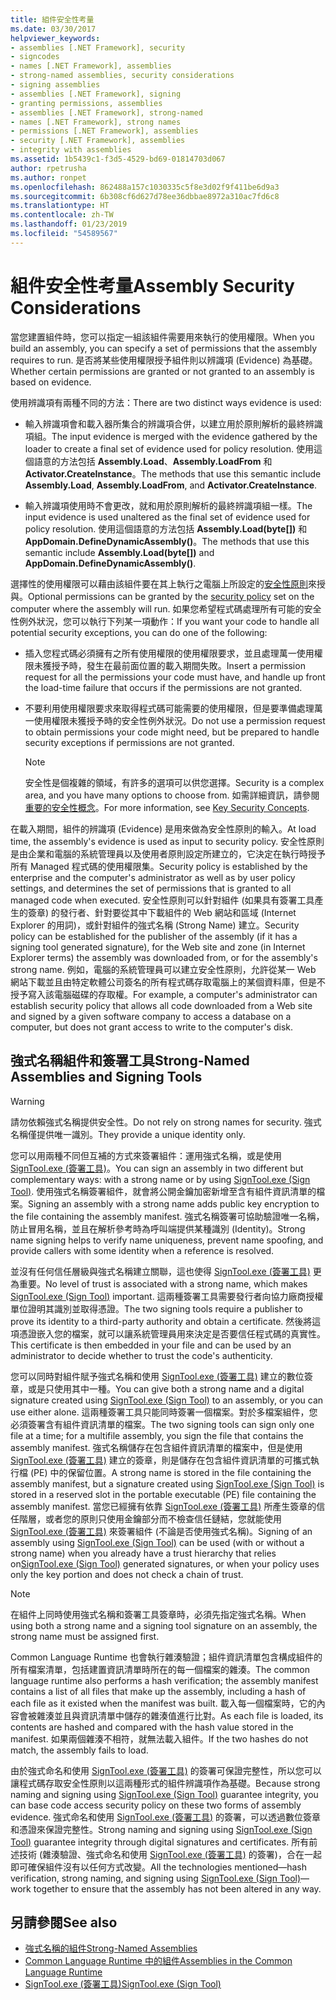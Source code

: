 ```yaml
---
title: 組件安全性考量
ms.date: 03/30/2017
helpviewer_keywords:
- assemblies [.NET Framework], security
- signcodes
- names [.NET Framework], assemblies
- strong-named assemblies, security considerations
- signing assemblies
- assemblies [.NET Framework], signing
- granting permissions, assemblies
- assemblies [.NET Framework], strong-named
- names [.NET Framework], strong names
- permissions [.NET Framework], assemblies
- security [.NET Framework], assemblies
- integrity with assemblies
ms.assetid: 1b5439c1-f3d5-4529-bd69-01814703d067
author: rpetrusha
ms.author: ronpet
ms.openlocfilehash: 862488a157c1030335c5f8e3d02f9f411be6d9a3
ms.sourcegitcommit: 6b308cf6d627d78ee36dbbae8972a310ac7fd6c8
ms.translationtype: HT
ms.contentlocale: zh-TW
ms.lasthandoff: 01/23/2019
ms.locfileid: "54589567"
---
```

# <a name="assembly-security-considerations"></a><span data-ttu-id="60cde-102">組件安全性考量</span><span class="sxs-lookup"><span data-stu-id="60cde-102">Assembly Security Considerations</span></span>
<a name="top"></a> <span data-ttu-id="60cde-103">當您建置組件時，您可以指定一組該組件需要用來執行的使用權限。</span><span class="sxs-lookup"><span data-stu-id="60cde-103">When you build an assembly, you can specify a set of permissions that the assembly requires to run.</span></span> <span data-ttu-id="60cde-104">是否將某些使用權限授予組件則以辨識項 (Evidence) 為基礎。</span><span class="sxs-lookup"><span data-stu-id="60cde-104">Whether certain permissions are granted or not granted to an assembly is based on evidence.</span></span>  
  
 <span data-ttu-id="60cde-105">使用辨識項有兩種不同的方法：</span><span class="sxs-lookup"><span data-stu-id="60cde-105">There are two distinct ways evidence is used:</span></span>  
  
-   <span data-ttu-id="60cde-106">輸入辨識項會和載入器所集合的辨識項合併，以建立用於原則解析的最終辨識項組。</span><span class="sxs-lookup"><span data-stu-id="60cde-106">The input evidence is merged with the evidence gathered by the loader to create a final set of evidence used for policy resolution.</span></span> <span data-ttu-id="60cde-107">使用這個語意的方法包括 **Assembly.Load**、**Assembly.LoadFrom** 和 **Activator.CreateInstance**。</span><span class="sxs-lookup"><span data-stu-id="60cde-107">The methods that use this semantic include **Assembly.Load**, **Assembly.LoadFrom**, and **Activator.CreateInstance**.</span></span>  
  
-   <span data-ttu-id="60cde-108">輸入辨識項使用時不會更改，就和用於原則解析的最終辨識項組一樣。</span><span class="sxs-lookup"><span data-stu-id="60cde-108">The input evidence is used unaltered as the final set of evidence used for policy resolution.</span></span> <span data-ttu-id="60cde-109">使用這個語意的方法包括 **Assembly.Load(byte[])** 和 **AppDomain.DefineDynamicAssembly()**。</span><span class="sxs-lookup"><span data-stu-id="60cde-109">The methods that use this semantic include **Assembly.Load(byte[])** and **AppDomain.DefineDynamicAssembly()**.</span></span>  
  
 <span data-ttu-id="60cde-110">選擇性的使用權限可以藉由該組件要在其上執行之電腦上所設定的[安全性原則](../../../docs/framework/misc/code-access-security-basics.md)來授與。</span><span class="sxs-lookup"><span data-stu-id="60cde-110">Optional permissions can be granted by the [security policy](../../../docs/framework/misc/code-access-security-basics.md) set on the computer where the assembly will run.</span></span> <span data-ttu-id="60cde-111">如果您希望程式碼處理所有可能的安全性例外狀況，您可以執行下列某一項動作：</span><span class="sxs-lookup"><span data-stu-id="60cde-111">If you want your code to handle all potential security exceptions, you can do one of the following:</span></span>  
  
-   <span data-ttu-id="60cde-112">插入您程式碼必須擁有之所有使用權限的使用權限要求，並且處理萬一使用權限未獲授予時，發生在最前面位置的載入期間失敗。</span><span class="sxs-lookup"><span data-stu-id="60cde-112">Insert a permission request for all the permissions your code must have, and handle up front the load-time failure that occurs if the permissions are not granted.</span></span>  
  
-   <span data-ttu-id="60cde-113">不要利用使用權限要求來取得程式碼可能需要的使用權限，但是要準備處理萬一使用權限未獲授予時的安全性例外狀況。</span><span class="sxs-lookup"><span data-stu-id="60cde-113">Do not use a permission request to obtain permissions your code might need, but be prepared to handle security exceptions if permissions are not granted.</span></span>  
  
    > [!NOTE]
    >  <span data-ttu-id="60cde-114">安全性是個複雜的領域，有許多的選項可以供您選擇。</span><span class="sxs-lookup"><span data-stu-id="60cde-114">Security is a complex area, and you have many options to choose from.</span></span> <span data-ttu-id="60cde-115">如需詳細資訊，請參閱[重要的安全性概念](../../../docs/standard/security/key-security-concepts.md)。</span><span class="sxs-lookup"><span data-stu-id="60cde-115">For more information, see [Key Security Concepts](../../../docs/standard/security/key-security-concepts.md).</span></span>  
  
 <span data-ttu-id="60cde-116">在載入期間，組件的辨識項 (Evidence) 是用來做為安全性原則的輸入。</span><span class="sxs-lookup"><span data-stu-id="60cde-116">At load time, the assembly's evidence is used as input to security policy.</span></span> <span data-ttu-id="60cde-117">安全性原則是由企業和電腦的系統管理員以及使用者原則設定所建立的，它決定在執行時授予所有 Managed 程式碼的使用權限集。</span><span class="sxs-lookup"><span data-stu-id="60cde-117">Security policy is established by the enterprise and the computer's administrator as well as by user policy settings, and determines the set of permissions that is granted to all managed code when executed.</span></span> <span data-ttu-id="60cde-118">安全性原則可以針對組件 (如果具有簽署工具產生的簽章) 的發行者、針對要從其中下載組件的 Web 網站和區域 (Internet Explorer 的用詞)，或針對組件的強式名稱 (Strong Name) 建立。</span><span class="sxs-lookup"><span data-stu-id="60cde-118">Security policy can be established for the publisher of the assembly (if it has a signing tool generated signature), for the Web site and zone (in Internet Explorer terms) the assembly was downloaded from, or for the assembly's strong name.</span></span> <span data-ttu-id="60cde-119">例如，電腦的系統管理員可以建立安全性原則，允許從某一 Web 網站下載並且由特定軟體公司簽名的所有程式碼存取電腦上的某個資料庫，但是不授予寫入該電腦磁碟的存取權。</span><span class="sxs-lookup"><span data-stu-id="60cde-119">For example, a computer's administrator can establish security policy that allows all code downloaded from a Web site and signed by a given software company to access a database on a computer, but does not grant access to write to the computer's disk.</span></span>  
  
## <a name="strong-named-assemblies-and-signing-tools"></a><span data-ttu-id="60cde-120">強式名稱組件和簽署工具</span><span class="sxs-lookup"><span data-stu-id="60cde-120">Strong-Named Assemblies and Signing Tools</span></span>  

 > [!WARNING]
 > <span data-ttu-id="60cde-121">請勿依賴強式名稱提供安全性。</span><span class="sxs-lookup"><span data-stu-id="60cde-121">Do not rely on strong names for security.</span></span> <span data-ttu-id="60cde-122">強式名稱僅提供唯一識別。</span><span class="sxs-lookup"><span data-stu-id="60cde-122">They provide a unique identity only.</span></span>

 <span data-ttu-id="60cde-123">您可以用兩種不同但互補的方式來簽署組件：運用強式名稱，或是使用 [SignTool.exe (簽署工具)](../../../docs/framework/tools/signtool-exe.md)。</span><span class="sxs-lookup"><span data-stu-id="60cde-123">You can sign an assembly in two different but complementary ways: with a strong name or by using  [SignTool.exe (Sign Tool)](../../../docs/framework/tools/signtool-exe.md).</span></span> <span data-ttu-id="60cde-124">使用強式名稱簽署組件，就會將公開金鑰加密新增至含有組件資訊清單的檔案。</span><span class="sxs-lookup"><span data-stu-id="60cde-124">Signing an assembly with a strong name adds public key encryption to the file containing the assembly manifest.</span></span> <span data-ttu-id="60cde-125">強式名稱簽署可協助驗證唯一名稱，防止冒用名稱，並且在解析參考時為呼叫端提供某種識別 (Identity)。</span><span class="sxs-lookup"><span data-stu-id="60cde-125">Strong name signing helps to verify name uniqueness, prevent name spoofing, and provide callers with some identity when a reference is resolved.</span></span>  
  
 <span data-ttu-id="60cde-126">並沒有任何信任層級與強式名稱建立關聯，這也使得 [SignTool.exe (簽署工具)](../../../docs/framework/tools/signtool-exe.md) 更為重要。</span><span class="sxs-lookup"><span data-stu-id="60cde-126">No level of trust is associated with a strong name, which makes [SignTool.exe (Sign Tool)](../../../docs/framework/tools/signtool-exe.md) important.</span></span> <span data-ttu-id="60cde-127">這兩種簽署工具需要發行者向協力廠商授權單位證明其識別並取得憑證。</span><span class="sxs-lookup"><span data-stu-id="60cde-127">The two signing tools require a publisher to prove its identity to a third-party authority and obtain a certificate.</span></span> <span data-ttu-id="60cde-128">然後將這項憑證嵌入您的檔案，就可以讓系統管理員用來決定是否要信任程式碼的真實性。</span><span class="sxs-lookup"><span data-stu-id="60cde-128">This certificate is then embedded in your file and can be used by an administrator to decide whether to trust the code's authenticity.</span></span>  
  
 <span data-ttu-id="60cde-129">您可以同時對組件賦予強式名稱和使用 [SignTool.exe (簽署工具)](../../../docs/framework/tools/signtool-exe.md) 建立的數位簽章，或是只使用其中一種。</span><span class="sxs-lookup"><span data-stu-id="60cde-129">You can give both a strong name and a digital signature created using [SignTool.exe (Sign Tool)](../../../docs/framework/tools/signtool-exe.md) to an assembly, or you can use either alone.</span></span> <span data-ttu-id="60cde-130">這兩種簽署工具只能同時簽署一個檔案。對於多檔案組件，您必須簽署含有組件資訊清單的檔案。</span><span class="sxs-lookup"><span data-stu-id="60cde-130">The two signing tools can sign only one file at a time; for a multifile assembly, you sign the file that contains the assembly manifest.</span></span> <span data-ttu-id="60cde-131">強式名稱儲存在包含組件資訊清單的檔案中，但是使用 [SignTool.exe (簽署工具)](../../../docs/framework/tools/signtool-exe.md) 建立的簽章，則是儲存在包含組件資訊清單的可攜式執行檔 (PE) 中的保留位置。</span><span class="sxs-lookup"><span data-stu-id="60cde-131">A strong name is stored in the file containing the assembly manifest, but a signature created using [SignTool.exe (Sign Tool)](../../../docs/framework/tools/signtool-exe.md) is stored in a reserved slot in the portable executable (PE) file containing the assembly manifest.</span></span> <span data-ttu-id="60cde-132">當您已經擁有依靠 [SignTool.exe (簽署工具)](../../../docs/framework/tools/signtool-exe.md) 所產生簽章的信任階層，或者您的原則只使用金鑰部分而不檢查信任鏈結，您就能使用 [SignTool.exe (簽署工具)](../../../docs/framework/tools/signtool-exe.md) 來簽署組件 (不論是否使用強式名稱)。</span><span class="sxs-lookup"><span data-stu-id="60cde-132">Signing of an assembly using [SignTool.exe (Sign Tool)](../../../docs/framework/tools/signtool-exe.md) can be used (with or without a strong name) when you already have a trust hierarchy that relies on[SignTool.exe (Sign Tool)](../../../docs/framework/tools/signtool-exe.md) generated signatures, or when your policy uses only the key portion and does not check a chain of trust.</span></span>  
  
> [!NOTE]
>  <span data-ttu-id="60cde-133">在組件上同時使用強式名稱和簽署工具簽章時，必須先指定強式名稱。</span><span class="sxs-lookup"><span data-stu-id="60cde-133">When using both a strong name and a signing tool signature on an assembly, the strong name must be assigned first.</span></span>  
  
 <span data-ttu-id="60cde-134">Common Language Runtime 也會執行雜湊驗證；組件資訊清單包含構成組件的所有檔案清單，包括建置資訊清單時所在的每一個檔案的雜湊。</span><span class="sxs-lookup"><span data-stu-id="60cde-134">The common language runtime also performs a hash verification; the assembly manifest contains a list of all files that make up the assembly, including a hash of each file as it existed when the manifest was built.</span></span> <span data-ttu-id="60cde-135">載入每一個檔案時，它的內容會被雜湊並且與資訊清單中儲存的雜湊值進行比對。</span><span class="sxs-lookup"><span data-stu-id="60cde-135">As each file is loaded, its contents are hashed and compared with the hash value stored in the manifest.</span></span> <span data-ttu-id="60cde-136">如果兩個雜湊不相符，就無法載入組件。</span><span class="sxs-lookup"><span data-stu-id="60cde-136">If the two hashes do not match, the assembly fails to load.</span></span>  
  
 <span data-ttu-id="60cde-137">由於強式命名和使用 [SignTool.exe (簽署工具)](../../../docs/framework/tools/signtool-exe.md) 的簽署可保證完整性，所以您可以讓程式碼存取安全性原則以這兩種形式的組件辨識項作為基礎。</span><span class="sxs-lookup"><span data-stu-id="60cde-137">Because strong naming and signing using [SignTool.exe (Sign Tool)](../../../docs/framework/tools/signtool-exe.md) guarantee integrity, you can base code access security policy on these two forms of assembly evidence.</span></span> <span data-ttu-id="60cde-138">強式命名和使用 [SignTool.exe (簽署工具)](../../../docs/framework/tools/signtool-exe.md) 的簽署，可以透過數位簽章和憑證來保證完整性。</span><span class="sxs-lookup"><span data-stu-id="60cde-138">Strong naming and signing using [SignTool.exe (Sign Tool)](../../../docs/framework/tools/signtool-exe.md) guarantee integrity through digital signatures and certificates.</span></span> <span data-ttu-id="60cde-139">所有前述技術 (雜湊驗證、強式命名和使用 [SignTool.exe (簽署工具)](../../../docs/framework/tools/signtool-exe.md) 的簽署)，合在一起即可確保組件沒有以任何方式改變。</span><span class="sxs-lookup"><span data-stu-id="60cde-139">All the technologies mentioned—hash verification, strong naming, and signing using [SignTool.exe (Sign Tool)](../../../docs/framework/tools/signtool-exe.md)—work together to ensure that the assembly has not been altered in any way.</span></span>  
  
## <a name="see-also"></a><span data-ttu-id="60cde-140">另請參閱</span><span class="sxs-lookup"><span data-stu-id="60cde-140">See also</span></span>
- [<span data-ttu-id="60cde-141">強式名稱的組件</span><span class="sxs-lookup"><span data-stu-id="60cde-141">Strong-Named Assemblies</span></span>](../../../docs/framework/app-domains/strong-named-assemblies.md)
- [<span data-ttu-id="60cde-142">Common Language Runtime 中的組件</span><span class="sxs-lookup"><span data-stu-id="60cde-142">Assemblies in the Common Language Runtime</span></span>](../../../docs/framework/app-domains/assemblies-in-the-common-language-runtime.md)
- [<span data-ttu-id="60cde-143">SignTool.exe (簽署工具)</span><span class="sxs-lookup"><span data-stu-id="60cde-143">SignTool.exe (Sign Tool)</span></span>](../../../docs/framework/tools/signtool-exe.md)
